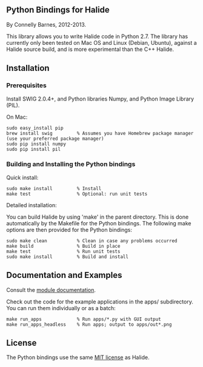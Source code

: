 Python Bindings for Halide
--------------------------

By Connelly Barnes, 2012-2013.

This library allows you to write Halide code in Python 2.7. The library has currently only been tested on Mac OS
and Linux (Debian, Ubuntu), against a Halide source build, and is more experimental than the C++ Halide.

Installation
------------

### Prerequisites

Install SWIG 2.0.4+, and Python libraries Numpy, and Python Image Library (PIL).

On Mac:

    sudo easy_install pip
    brew install swig         % Assumes you have Homebrew package manager (use your preferred package manager)
    sudo pip install numpy
    sudo pip install pil

### Building and Installing the Python bindings

Quick install:

    sudo make install         % Install
    make test                 % Optional: run unit tests

Detailed installation:

You can build Halide by using 'make' in the parent directory. This is done automatically by the Makefile for the Python bindings. The following make options are then provided for the Python bindings:

    sudo make clean           % Clean in case any problems occurred
    make build                % Build in place
    make test                 % Run unit tests
    sudo make install         % Build and install

Documentation and Examples
--------------------------

Consult the [module documentation](http://connellybarnes.com/documents/halide/).

Check out the code for the example applications in the apps/ subdirectory. You can run them individually or as a batch:

    make run_apps             % Run apps/*.py with GUI output 
    make run_apps_headless    % Run apps; output to apps/out*.png

License
-------

The Python bindings use the same [MIT license](https://github.com/halide/Halide/blob/master/LICENSE.txt) as Halide.
